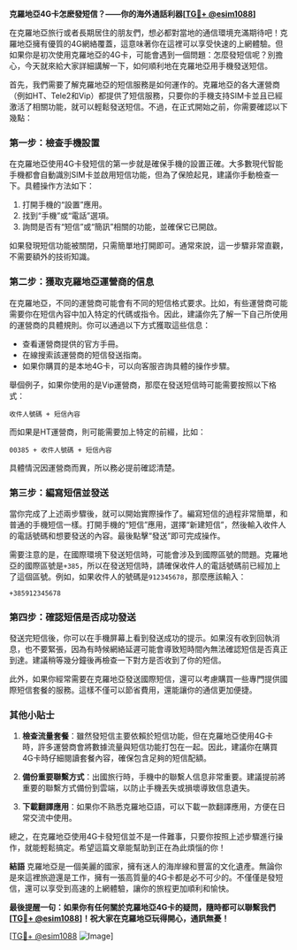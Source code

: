 **克羅地亞4G卡怎麽發短信？——你的海外通話利器[[TG💪+ @esim1088](https://t.me/s/esim1088)]**

在克羅地亞旅行或者長期居住的朋友們，想必都對當地的通信環境充滿期待吧！克羅地亞擁有優質的4G網絡覆蓋，這意味著你在這裡可以享受快速的上網體驗。但如果你是初次使用克羅地亞的4G卡，可能會遇到一個問題：怎麼發短信呢？別擔心，今天就來給大家詳細講解一下，如何順利地在克羅地亞用手機發送短信。

首先，我們需要了解克羅地亞的短信服務是如何運作的。克羅地亞的各大運營商（例如HT、Tele2和Vip）都提供了短信服務，只要你的手機支持SIM卡並且已經激活了相關功能，就可以輕鬆發送短信。不過，在正式開始之前，你需要確認以下幾點：

### **第一步：檢查手機設置**
在克羅地亞使用4G卡發短信的第一步就是確保手機的設置正確。大多數現代智能手機都會自動識別SIM卡並啟用短信功能，但為了保險起見，建議你手動檢查一下。具體操作方法如下：
1. 打開手機的“設置”應用。
2. 找到“手機”或“電話”選項。
3. 詢問是否有“短信”或“簡訊”相關的功能，並確保它已開啟。

如果發現短信功能被關閉，只需簡單地打開即可。通常來說，這一步驟非常直觀，不需要額外的技術知識。

### **第二步：獲取克羅地亞運營商的信息**
在克羅地亞，不同的運營商可能會有不同的短信格式要求。比如，有些運營商可能需要你在短信內容中加入特定的代碼或指令。因此，建議你先了解一下自己所使用的運營商的具體規則。你可以通過以下方式獲取這些信息：
- 查看運營商提供的官方手冊。
- 在線搜索該運營商的短信發送指南。
- 如果你購買的是本地4G卡，可以向客服咨詢具體的操作步驟。

舉個例子，如果你使用的是Vip運營商，那麼在發送短信時可能需要按照以下格式：
```
收件人號碼 + 短信內容
```
而如果是HT運營商，則可能需要加上特定的前綴，比如：
```
00385 + 收件人號碼 + 短信內容
```
具體情況因運營商而異，所以務必提前確認清楚。

### **第三步：編寫短信並發送**
當你完成了上述兩步驟後，就可以開始實際操作了。編寫短信的過程非常簡單，和普通的手機短信一樣。打開手機的“短信”應用，選擇“新建短信”，然後輸入收件人的電話號碼和想要發送的內容。最後點擊“發送”即可完成操作。

需要注意的是，在國際環境下發送短信時，可能會涉及到國際區號的問題。克羅地亞的國際區號是`+385`，所以在發送短信時，請確保收件人的電話號碼前已經加上了這個區號。例如，如果收件人的號碼是`912345678`，那麼應該輸入：
```
+385912345678
```

### **第四步：確認短信是否成功發送**
發送完短信後，你可以在手機屏幕上看到發送成功的提示。如果沒有收到回執消息，也不要緊張，因為有時候網絡延遲可能會導致短時間內無法確認短信是否真正到達。建議稍等幾分鐘後再檢查一下對方是否收到了你的短信。

此外，如果你經常需要在克羅地亞發送國際短信，還可以考慮購買一些專門提供國際短信套餐的服務。這樣不僅可以節省費用，還能讓你的通信更加便捷。

### **其他小貼士**
1. **檢查流量套餐**：雖然發短信主要依賴於短信功能，但在克羅地亞使用4G卡時，許多運營商會將數據流量與短信功能打包在一起。因此，建議你在購買4G卡時仔細閱讀套餐內容，確保包含足夠的短信配額。
   
2. **備份重要聯繫方式**：出國旅行時，手機中的聯繫人信息非常重要。建議提前將重要的聯繫方式備份到雲端，以防止手機丟失或損壞導致信息遺失。

3. **下載翻譯應用**：如果你不熟悉克羅地亞語，可以下載一款翻譯應用，方便在日常交流中使用。

總之，在克羅地亞使用4G卡發短信並不是一件難事，只要你按照上述步驟進行操作，就能輕鬆搞定。希望這篇文章能幫助到正在為此煩惱的你！

**結語**
克羅地亞是一個美麗的國家，擁有迷人的海岸線和豐富的文化遺產。無論你是來這裡旅遊還是工作，擁有一張高質量的4G卡都是必不可少的。不僅僅是發短信，還可以享受到高速的上網體驗，讓你的旅程更加順利和愉快。

**最後提醒一句：如果你有任何關於克羅地亞4G卡的疑問，隨時都可以聯繫我們[[TG💪+ @esim1088](https://t.me/s/esim1088)]！祝大家在克羅地亞玩得開心，通訊無憂！**

[[TG💪+ @esim1088](https://t.me/s/esim1088) ![Image](https://i.postimg.cc/4NQfJmqS/Snipaste-2025-05-13-00-14-12.png)]